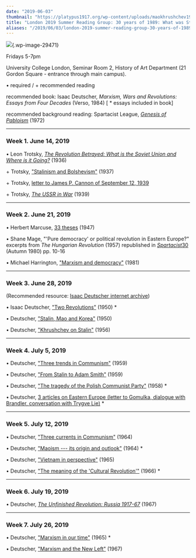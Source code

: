 ```yaml
---
date: "2019-06-03"
thumbnail: "https://platypus1917.org/wp-content/uploads/maokhrushchev1958.jpg"
title: "London 2019 Summer Reading Group: 30 years of 1989: What was Stalinism in power?"
aliases: "/2019/06/03/london-2019-summer-reading-group-30-years-of-1989-what-was-stalinism-in-power/"
---
```


![](%7B%7B%20site.baseurl%20%7D%7D/assets/maokhrushchev1958-1024x683.jpg){.wp-image-29471}

Fridays 5-7pm

University College London, Seminar Room 2, History of Art Department (21 Gordon Square - entrance through main campus).

• required / + recommended reading

recommended book: Isaac Deutscher, *Marxism, Wars and Revolutions: Essays from Four Decades* (Verso, 1984) \[ \* essays included in book\]

recommended background reading: Spartacist League, *[Genesis of Pabloism](https://www.marxists.org/history/etol/document/icl-spartacists/1972/genesis.htm)* (1972)

------------------------------------------------------------------------

### Week 1. June 14, 2019

• Leon Trotsky, *[The Revolution Betrayed: What is the Soviet Union and Where is it Going?](https://www.marxists.org/archive/trotsky/1936/revbet/index.htm)* (1936)

\+ Trotsky, [\"Stalinism and Bolshevism\"](https://www.marxists.org/archive/trotsky/1937/08/stalinism.htm) (1937)

\+ Trotsky, [letter to James P. Cannon of September 12, 1939](https://www.marxists.org/archive/trotsky/idom/dm/01-cannon1.htm)

\+ Trotsky, *[The USSR in War](https://www.marxists.org/archive/trotsky/1939/09/ussr-war.htm)* (1939)

------------------------------------------------------------------------

### Week 2. June 21, 2019

• Herbert Marcuse, [33 theses](https://platypus1917.org/wp-content/uploads/2012/05/marcuse_33theses.pdf) (1947)

• Shane Mage, \"\'Pure democracy\' or political revolution in Eastern Europe?\" excerpts from *The Hungarian Revolution* (1957) republished in *[Spartacist](https://www.marxists.org/history/etol/newspape/spartacist-us/1972-1980/0030_Autumn_1980.pdf#page=10)*[30](https://www.marxists.org/history/etol/newspape/spartacist-us/1972-1980/0030_Autumn_1980.pdf#page=10) (Autumn 1980) pp. 10-16

• Michael Harrington, [\"Marxism and democracy\"](http://anselmocarranco.tripod.com/id25.html) (1981)

------------------------------------------------------------------------

### Week 3. June 28, 2019

(Recommended resource: [Isaac Deutscher internet archive](https://www.marxists.org/archive/deutscher/index.htm))

• Isaac Deutscher, [\"Two Revolutions\"](https://www.marxists.org/archive/deutscher/1950/two-revolutions.htm) (1950) \*

• Deutscher, [\"Stalin, Mao and Korea\"](https://www.marxists.org/archive/deutscher/1950/stalin-mao-korea.htm) (1950)

• Deutscher, [\"Khrushchev on Stalin\"](https://www.marxists.org/archive/deutscher/1956/khrushchev_on_stalin.htm) (1956)

------------------------------------------------------------------------

### Week 4. July 5, 2019

• Deutscher, [\"Three trends in Communism\"](https://www.marxists.org/archive/deutscher/1959/three-trends.htm) (1959)

• Deutscher, [\"From Stalin to Adam Smith\"](https://www.marxists.org/archive/deutscher/1959/stalin-smith.htm) (1959)

• Deutscher, [\"The tragedy of the Polish Communist Party\"](https://www.marxists.org/archive/deutscher/1958/polish-tragedy.htm) (1958) \*

• Deutscher, [3 articles on Eastern Europe (letter to Gomulka, dialogue with Brandler, conversation with Trygve Lie)](https://platypus1917.org/deutscher_gomulkabrandlertrygvelie/) \*

------------------------------------------------------------------------

### Week 5. July 12, 2019

• Deutscher, [\"Three currents in Communism\"](https://www.marxists.org/archive/deutscher/1964/three-currents.htm) (1964)

• Deutscher, [\"Maoism --- its origin and outlook\"](https://www.marxists.org/archive/deutscher/1964/maoism-origins-outlook.htm) (1964) \*

• Deutscher, [\"Vietnam in perspective\"](https://www.marxists.org/archive/deutscher/1965/vietnam-perspective.htm) (1965)

• Deutscher, [\"The meaning of the \'Cultural Revolution\'\"](https://www.marxists.org/archive/deutscher/1966/china.htm) (1966) \*

------------------------------------------------------------------------

### Week 6. July 19, 2019

• Deutscher, *[The Unfinished Revolution: Russia 1917-67](https://platypus1917.org/deutscher_russiaunfinishedrevolution1917-67book/)* (1967)

------------------------------------------------------------------------

### Week 7. July 26, 2019

• Deutscher, [\"Marxism in our time\"](https://www.marxists.org/archive/deutscher/1965/marxism.htm) (1965) \*

• Deutscher, [\"Marxism and the New Left\"](https://www.marxists.org/archive/deutscher/1967/marxism-newleft.htm) (1967)
